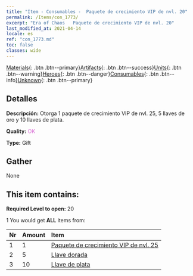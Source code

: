```yaml
---
title: "Item - Consumables -  Paquete de crecimiento VIP de nvl. 20"
permalink: /Items/con_1773/
excerpt: "Era of Chaos   Paquete de crecimiento VIP de nvl. 20"
last_modified_at: 2021-04-14
locale: es
ref: "con_1773.md"
toc: false
classes: wide
---
```

 [Materials](/es/Items/){: .btn .btn--primary}[Artifacts](/es/Items/Artifacts/){: .btn .btn--success}[Units](/es/Items/Units/){: .btn .btn--warning}[Heroes](/es/Items/Heroes/){: .btn .btn--danger}[Consumables](/es/Items/Consumables/){: .btn .btn--info}[Unknown](/es/Items/Unknown/){: .btn .btn--primary}

## Detalles
 **Descripción:** Otorga 1 paquete de crecimiento VIP de nvl. 25, 5 llaves de oro y 10 llaves de plata.

 **Quality:** <span style="color: #DA70D6">OK</span>

 **Type:** Gift

## Gather

  None

## This item contains:

 **Required Level to open:** 20

 1 You would get **ALL** items  from:

  | Nr | Amount |     Item    |
  |:---|:-------|:------------|
  | 1 | 1 | [ Paquete de crecimiento VIP de nvl. 25](/es/Items/con_1774/) | 
  | 2 | 5 | [Llave dorada](/es/Items/con_783/) | 
  | 3 | 10 | [Llave de plata](/es/Items/con_693/) | 
